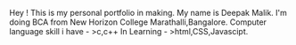 Hey ! This is my personal portfolio in making.
My name is Deepak Malik.
I'm doing BCA from New Horizon College Marathalli,Bangalore.
Computer language skill i have -
                                >c,c++
In Learning -
             >html,CSS,Javascipt.
             
